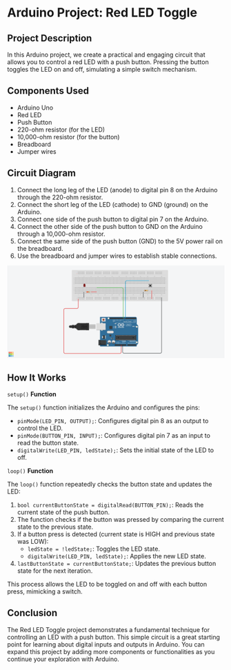 # Arduino Project: Red LED Toggle

## Project Description

In this Arduino project, we create a practical and engaging circuit that allows you to control a red LED with a push button. Pressing the button toggles the LED on and off, simulating a simple switch mechanism.

## Components Used

- Arduino Uno
- Red LED
- Push Button
- 220-ohm resistor (for the LED)
- 10,000-ohm resistor (for the button)
- Breadboard
- Jumper wires

## Circuit Diagram

1. Connect the long leg of the LED (anode) to digital pin 8 on the Arduino through the 220-ohm resistor.
2. Connect the short leg of the LED (cathode) to GND (ground) on the Arduino.
3. Connect one side of the push button to digital pin 7 on the Arduino.
4. Connect the other side of the push button to GND on the Arduino through a 10,000-ohm resistor.
5. Connect the same side of the push button (GND) to the 5V power rail on the breadboard.
6. Use the breadboard and jumper wires to establish stable connections.

![Circuit diagram](https://github.com/MBenincasa/arduino-learning-projects/blob/main/red_led_toggle/red_led_toggle_design.png)

## How It Works

`setup()` **Function**

The `setup()` function initializes the Arduino and configures the pins:

- `pinMode(LED_PIN, OUTPUT);`: Configures digital pin 8 as an output to control the LED.
- `pinMode(BUTTON_PIN, INPUT);`: Configures digital pin 7 as an input to read the button state.
- `digitalWrite(LED_PIN, ledState);`: Sets the initial state of the LED to off.

`loop()` **Function**

The `loop()` function repeatedly checks the button state and updates the LED:

1. `bool currentButtonState = digitalRead(BUTTON_PIN);`: Reads the current state of the push button.
2. The function checks if the button was pressed by comparing the current state to the previous state.
3. If a button press is detected (current state is HIGH and previous state was LOW):
   - `ledState = !ledState;`: Toggles the LED state.
   - `digitalWrite(LED_PIN, ledState);`: Applies the new LED state.
4. `lastButtonState = currentButtonState;`: Updates the previous button state for the next iteration.

This process allows the LED to be toggled on and off with each button press, mimicking a switch.

## Conclusion

The Red LED Toggle project demonstrates a fundamental technique for controlling an LED with a push button. This simple circuit is a great starting point for learning about digital inputs and outputs in Arduino. You can expand this project by adding more components or functionalities as you continue your exploration with Arduino.
